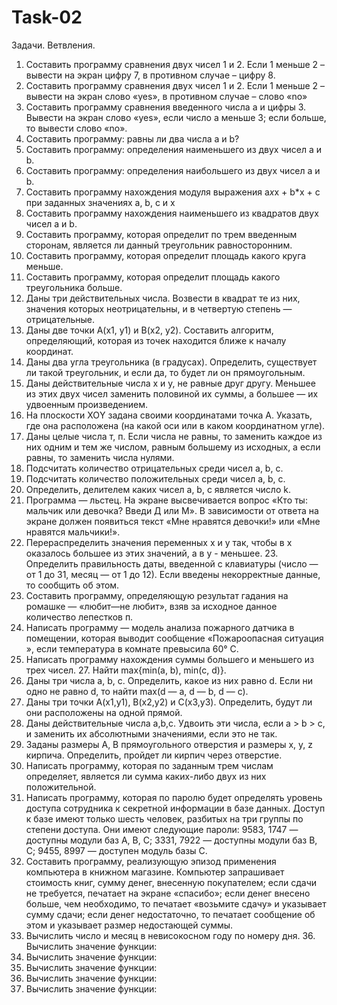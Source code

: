 # Task-02

Задачи. Ветвления.

1. Составить программу сравнения двух чисел 1 и 2. Если 1 меньше 2 – вывести на экран цифру 7, в противном случае – цифру 8.
2. Составить программу сравнения двух чисел 1 и 2. Если 1 меньше 2 – вывести на экран слово «yes», в противном случае – слово «no»
3. Составить программу сравнения введенного числа а и цифры 3. Вывести на экран слово «yes», если число а меньше 3; если больше, то вывести слово «no».
4. Составить программу: равны ли два числа а и b?
5. Составить программу: определения наименьшего из двух чисел а и b.
6. Составить программу: определения наибольшего из двух чисел а и b.
7. Составить программу нахождения модуля выражения a*x*x + b*x + c при заданных значениях a, b, c и х
8. Составить программу нахождения наименьшего из квадратов двух чисел а и b.
9. Составить программу, которая определит по трем введенным сторонам, является ли данный треугольник равносторонним.
10. Составить программу, которая определит площадь какого круга меньше.
11. Составить программу, которая определит площадь какого треугольника больше.
12. Даны три действительных числа. Возвести в квадрат те из них, значения которых неотрицательны, и в четвертую степень — отрицательные.
13. Даны две точки А(х1, у1) и В(х2, у2). Составить алгоритм, определяющий, которая из точек находится ближе к началу координат.
14. Даны два угла треугольника (в градусах). Определить, существует ли такой треугольник, и если да, то будет ли он прямоугольным.
15. Даны действительные числа х и у, не равные друг другу. Меньшее из этих двух чисел заменить половиной их суммы, а большее — их удвоенным произведением.
16. На плоскости ХОY задана своими координатами точка А. Указать, где она расположена (на какой оси или в каком координатном угле).
17. Даны целые числа т, п. Если числа не равны, то заменить каждое из них одним и тем же числом, равным большему из исходных, а если равны, то заменить числа нулями.
18. Подсчитать количество отрицательных среди чисел а, b, с.
19. Подсчитать количество положительных среди чисел а, b, с.
20. Определить, делителем каких чисел а, b, с является число k.
21. Программа — льстец. На экране высвечивается вопрос «Кто ты: мальчик или девочка? Введи Д или М». В зависимости от ответа на экране должен появиться текст «Мне нравятся девочки!» или «Мне нравятся мальчики!».
22. Перераспределить значения переменных х и у так, чтобы в х оказалось большее из этих значений, а в y - меньшее. 23. Определить правильность даты, введенной с клавиатуры (число — от 1 до 31, месяц — от 1 до 12). Если введены некорректные данные, то сообщить об этом.
24. Составить программу, определяющую результат гадания на ромашке — «любит—не любит», взяв за исходное данное количество лепестков п.
25. Написать программу — модель анализа пожарного датчика в помещении, которая выводит сообщение «Пожароопасная ситуация », если температура в комнате превысила 60° С.
26. Написать программу нахождения суммы большего и меньшего из трех чисел. 27. Найти max{min(a, b), min(c, d)}.
28. Даны три числа a, b, с. Определить, какое из них равно d. Если ни одно не равно d, то найти max(d — a, d — b, d — c).
29. Даны три точки А(х1,у1), В(х2,у2) и С(х3,у3). Определить, будут ли они расположены на одной прямой.
30. Даны действительные числа а,b,с. Удвоить эти числа, если а > b > с, и заменить их абсолютными значениями, если
это не так.
31. Заданы размеры А, В прямоугольного отверстия и размеры х, у, z кирпича. Определить, пройдет ли кирпич через отверстие.
32. Написать программу, которая по заданным трем числам определяет, является ли сумма каких-либо двух из них положительной.
33. Написать программу, которая по паролю будет определять уровень доступа сотрудника к секретной информации в базе данных. Доступ к базе имеют только шесть человек, разбитых на три группы по степени доступа. Они имеют следующие пароли: 9583, 1747 — доступны модули баз А, В, С; 3331, 7922 — доступны модули баз В, С; 9455, 8997 — доступен модуль базы С.
34. Составить программу, реализующую эпизод применения компьютера в книжном магазине. Компьютер запрашивает стоимость книг, сумму денег, внесенную покупателем; если сдачи не требуется, печатает на экране «спасибо»; если денег внесено больше, чем необходимо, то печатает «возьмите сдачу» и указывает сумму сдачи; если денег недостаточно, то печатает сообщение об этом и указывает размер недостающей суммы.
35. Вычислить число и месяц в невисокосном году по номеру дня. 36. Вычислить значение функции:
37. Вычислить значение функции:
38. Вычислить значение функции:
39. Вычислить значение функции:
40. Вычислить значение функции:
    
